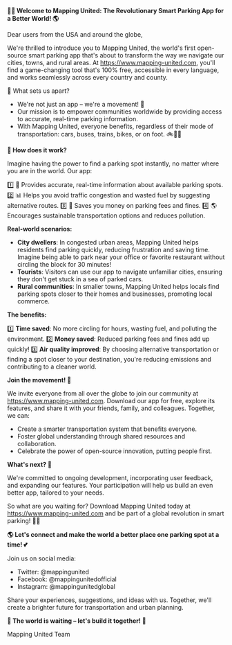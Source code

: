 **🚗💡 Welcome to Mapping United: The Revolutionary Smart Parking App for a Better World! 🌎**

Dear users from the USA and around the globe,

We're thrilled to introduce you to Mapping United, the world's first open-source smart parking app that's about to transform the way we navigate our cities, towns, and rural areas. At https://www.mapping-united.com, you'll find a game-changing tool that's 100% free, accessible in every language, and works seamlessly across every country and county.

🌟 What sets us apart?

* We're not just an app – we're a movement! 🤝
* Our mission is to empower communities worldwide by providing access to accurate, real-time parking information.
* With Mapping United, everyone benefits, regardless of their mode of transportation: cars, buses, trains, bikes, or on foot. 🚲🚌🚂

**💪 How does it work?**

Imagine having the power to find a parking spot instantly, no matter where you are in the world. Our app:

1️⃣ 📍 Provides accurate, real-time information about available parking spots.
2️⃣ 📊 Helps you avoid traffic congestion and wasted fuel by suggesting alternative routes.
3️⃣ 💸 Saves you money on parking fees and fines.
4️⃣ 🌎 Encourages sustainable transportation options and reduces pollution.

**Real-world scenarios:**

* **City dwellers**: In congested urban areas, Mapping United helps residents find parking quickly, reducing frustration and saving time. Imagine being able to park near your office or favorite restaurant without circling the block for 30 minutes!
* **Tourists**: Visitors can use our app to navigate unfamiliar cities, ensuring they don't get stuck in a sea of parked cars.
* **Rural communities**: In smaller towns, Mapping United helps locals find parking spots closer to their homes and businesses, promoting local commerce.

**The benefits:**

1️⃣ **Time saved**: No more circling for hours, wasting fuel, and polluting the environment.
2️⃣ **Money saved**: Reduced parking fees and fines add up quickly!
3️⃣ **Air quality improved**: By choosing alternative transportation or finding a spot closer to your destination, you're reducing emissions and contributing to a cleaner world.

**Join the movement! 🌟**

We invite everyone from all over the globe to join our community at https://www.mapping-united.com. Download our app for free, explore its features, and share it with your friends, family, and colleagues. Together, we can:

* Create a smarter transportation system that benefits everyone.
* Foster global understanding through shared resources and collaboration.
* Celebrate the power of open-source innovation, putting people first.

**What's next? 🚀**

We're committed to ongoing development, incorporating user feedback, and expanding our features. Your participation will help us build an even better app, tailored to your needs.

So what are you waiting for? Download Mapping United today at https://www.mapping-united.com and be part of a global revolution in smart parking! 🚀💥

**🌎 Let's connect and make the world a better place one parking spot at a time! 💕**

Join us on social media:

* Twitter: @mappingunited
* Facebook: @mappingunitedofficial
* Instagram: @mappingunitedglobal

Share your experiences, suggestions, and ideas with us. Together, we'll create a brighter future for transportation and urban planning.

**🎉 The world is waiting – let's build it together! 🌟**

Mapping United Team
